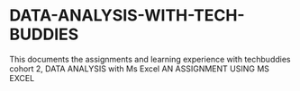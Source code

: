 # DATA-ANALYSIS-WITH-TECH-BUDDIES
This documents the assignments and learning experience with techbuddies cohort 2, DATA ANALYSIS with Ms Excel
AN ASSIGNMENT USING MS EXCEL
